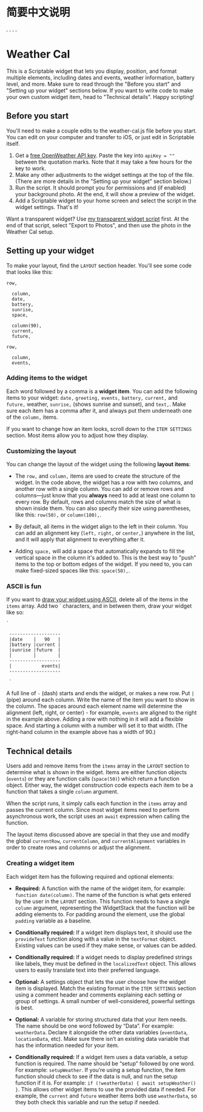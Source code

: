 # 简要中文说明

<img src="https://github.com/fatsnk/myconflist/raw/master/sample_img/IMG_0017(20201026-173735).PNG" style="zoom:25%" />
<img src="https://github.com/fatsnk/myconflist/raw/master/sample_img/IMG_0018(20201026-173758).PNG" style="zoom:25%" />
<img src="https://github.com/fatsnk/myconflist/raw/master/sample_img/IMG_0019(20201026-173932).PNG" style="zoom:25%" />
<img src="https://github.com/fatsnk/myconflist/raw/master/sample_img/IMG_0020(20201026-174341).PNG" style="zoom:25%" />



# Weather Cal
This is a Scriptable widget that lets you display, position, and format multiple elements, including dates and events, weather information, battery level, and more. Make sure to read through the "Before you start" and "Setting up your widget" sections below. If you want to write code to make your own custom widget item, head to "Technical details". Happy scripting! 

## Before you start
You'll need to make a couple edits to the weather-cal.js file before you start. You can edit on your computer and transfer to iOS, or just edit in Scriptable itself.

1. Get a [free OpenWeather API key](http://openweathermap.org/api). Paste the key into `apiKey = ""` between the quotation marks. Note that it may take a few hours for the key to work.
2. Make any other adjustments to the widget settings at the top of the file. (There are more details in the "Setting up your widget" section below.)
3. Run the script. It should prompt you for permissions and (if enabled) your background photo. At the end, it will show a preview of the widget.
4. Add a Scriptable widget to your home screen and select the script in the widget settings. That's it!

Want a transparent widget? Use [my transparent widget script](https://gist.github.com/mzeryck/3a97ccd1e059b3afa3c6666d27a496c9) first. At the end of that script, select "Export to Photos", and then use the photo in the Weather Cal setup.

## Setting up your widget
To make your layout, find the `LAYOUT` section header. You'll see some code that looks like this:

```
row,
  
  column,
  date,
  battery,
  sunrise,
  space,
  
  column(90),
  current,
  future,
    
row,
  
  column,
  events,
```

### Adding items to the widget
Each word followed by a comma is a __widget item__. You can add the following items to your widget: `date,` `greeting,` `events,` `battery,` `current,` and `future,` weather, `sunrise,` (shows sunrise and sunset), and `text,`. Make sure each item has a comma after it, and always put them underneath one of the `column,` items. 

If you want to change how an item looks, scroll down to the `ITEM SETTINGS` section. Most items allow you to adjust how they display.

### Customizing the layout
You can change the layout of the widget using the following __layout items__: 

* The `row,` and `column,` items are used to create the structure of the widget. In the code above, the widget has a row with two columns, and another row with a single column. You can add or remove rows and columns—just know that you __always__ need to add at least one column to every row. By default, rows and columns match the size of what is shown inside them. You can also specify their size using parentheses, like this: `row(50),` or `column(100),`.

* By default, all items in the widget align to the left in their column. You can add an alignment key (`left,` `right,` or `center,`) anywhere in the list, and it will apply that alignment to everything after it. 

* Adding `space,` will add a space that automatically expands to fill the vertical space in the column it's added to. This is the best way to "push" items to the top or bottom edges of the widget. If you need to, you can make fixed-sized spaces like this: `space(50),`.

### ASCII is fun
If you want to [draw your widget using ASCII](https://twitter.com/mzeryck/status/1316614631868166144), delete all of the items in the `items` array. Add two \` characters, and in between them, draw your widget like so:
```
`

 -------------------
 |date    |   90   |
 |battery |current |
 |sunrise |future  |
 |        |        |
 -------------------
 |           events|
 -------------------

 `
 ```
A full line of `-` (dash) starts and ends the widget, or makes a new row. Put `|` (pipe) around each column. Write the name of the item you want to show in the column. The spaces around each element name will determine the alignment (left, right, or center) - for example, `events` are aligned to the right in the example above. Adding a row with nothing in it will add a flexible space. And starting a column with a number will set it to that width. (The right-hand column in the example above has a width of 90.)

## Technical details
Users add and remove items from the `items` array in the `LAYOUT` section to determine what is shown in the widget. Items are either function objects (`events`) or they are function calls (`space(50)`) which return a function object. Either way, the widget construction code expects each item to be a function that takes a single `column` argument.

When the script runs, it simply calls each function in the `items` array and passes the current column. Since most widget items need to perform asynchronous work, the script uses an `await` expression when calling the function.

The layout items discussed above are special in that they use and modify the global `currentRow`, `currentColumn`, and `currentAlignment` variables in order to create rows and columns or adjust the alignment.

### Creating a widget item
Each widget item has the following required and optional elements:

* __Required:__ A function with the name of the widget item, for example: `function date(column)`. The name of the function is what gets entered by the user in the `LAYOUT` section. This function needs to have a single `column` argument, representing the WidgetStack that the function will be adding elements to. For padding around the element, use the global `padding` variable as a baseline.

* __Conditionally required:__ If a widget item displays text, it should use the `provideText` function along with a value in the `textFormat` object. Existing values can be used if they make sense, or values can be added.

* __Conditionally required:__ If a widget needs to display predefined strings like labels, they must be defined in the `localizedText` object. This allows users to easily translate text into their preferred language. 

* __Optional:__ A settings object that lets the user choose how the widget item is displayed. Match the existing format in the `ITEM SETTINGS` section using a comment header and comments explaining each setting or group of settings. A small number of well-considered, powerful settings is best.

* __Optional:__ A variable for storing structured data that your item needs. The name should be one word followed by “Data”. For example: `weatherData`. Declare it alongside the other data variables (`eventData`, `locationData`, etc). Make sure there isn’t an existing data variable that has the information needed for your item.

* __Conditionally required:__ If a widget item uses a data variable, a setup function is required. The name should be “setup” followed by one word. For example: `setupWeather`. If you’re using a setup function, the item function should check to see if the data is null, and run the setup function if it is. For example: `if (!weatherData) { await setupWeather() }`. This allows other widget items to use the provided data if needed. For example, the `current` and `future` weather items both use `weatherData`, so they both check this variable and run the setup if needed.
